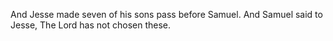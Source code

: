 And Jesse made seven of his sons pass before Samuel. And Samuel said to Jesse, The Lord has not chosen these.
